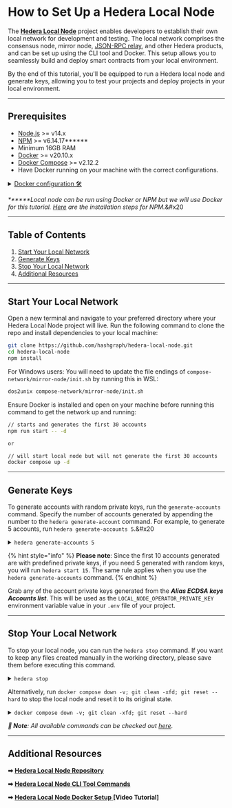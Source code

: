# How to Set Up a Hedera Local Node

The [**Hedera Local Node**](https://github.com/hashgraph/hedera-local-node) project enables developers to establish their own local network for development and testing. The local network comprises the consensus node, mirror node, [JSON-RPC relay](https://github.com/hashgraph/hedera-json-rpc-relay#readme), and other Hedera products, and can be set up using the CLI tool and Docker. This setup allows you to seamlessly build and deploy smart contracts from your local environment.

By the end of this tutorial, you'll be equipped to run a Hedera local node and generate keys, allowing you to test your projects and deploy projects in your local environment.

***

## Prerequisites

* [Node.js](https://nodejs.org/en) >= v14.x
* [NPM](https://docs.npmjs.com/downloading-and-installing-node-js-and-npm) >= v6.14.17\*\*\*\*\*\*
* Minimum 16GB RAM
* [Docker](https://www.docker.com/) >= v20.10.x
* [Docker Compose](https://docs.docker.com/compose/) >= v2.12.2
* Have Docker running on your machine with the correct configurations.

<details>

<summary><a href="https://github.com/hashgraph/hedera-local-node#requirements">Docker configuration 🛠️</a></summary>

Ensure the **`VirtioFS`** file sharing implementation is enabled in the docker settings.

<img src="https://github.com/hashgraph/hedera-docs/blob/l10n_translation-staging/zh-CN/zh/.gitbook/assets/docker-compose-settings.png" alt="" data-size="original">

Ensure the following configurations are set at minimum in Docker **Settings** -> **Resources** and are available for use:

* **CPUs:** 6
* **Memory:** 8GB
* **Swap:** 1 GB
* **Disk Image Size:** 64 GB

<img src="https://github.com/hashgraph/hedera-docs/blob/l10n_translation-staging/zh-CN/zh/.gitbook/assets/docker%20settings.png" alt="" data-size="original">

Ensure the **`Allow the default Docker sockets to be used (requires password)`** is enabled in Docker **Settings -> Advanced**.

<img src="https://github.com/hashgraph/hedera-docs/blob/l10n_translation-staging/zh-CN/zh/.gitbook/assets/docker-socket-setting.png" alt="" data-size="original">

**Note:** The image may look different if you are on a different version

</details>

_**\*\***Local node can be run using Docker or NPM but we will use Docker for this tutorial._ [_Here_](https://github.com/hashgraph/hedera-local-node#official-npm-release) _are the installation steps for NPM._\&#x20

***

## Table of Contents

1. [Start Your Local Network](how-to-set-up-a-hedera-local-node.md#start-your-local-network)
2. [Generate Keys](how-to-set-up-a-hedera-local-node.md#generate-keys)
3. [Stop Your Local Network](how-to-set-up-a-hedera-local-node.md#stop-your-local-network)
4. [Additional Resources](how-to-set-up-a-hedera-local-node.md#additional-resources)

***

## Start Your Local Network

Open a new terminal and navigate to your preferred directory where your Hedera Local Node project will live. Run the following command to clone the repo and install dependencies to your local machine:

```bash
git clone https://github.com/hashgraph/hedera-local-node.git
cd hedera-local-node
npm install
```

For Windows users: You will need to update the file endings of `compose-network/mirror-node/init.sh` by running this in WSL:

```bash
dos2unix compose-network/mirror-node/init.sh
```

Ensure Docker is installed and open on your machine before running this command to get the network up and running:

```bash
// starts and generates the first 30 accounts
npm run start -- -d

or

// will start local node but will not generate the first 30 accounts
docker compose up -d
```

***

## Generate Keys

To generate accounts with random private keys, run the `generate-accounts` command. Specify the number of accounts generated by appending the number to the `hedera generate-account` command. For example, to generate 5 accounts, run `hedera generate-accounts 5`.\&#x20

<details>

<summary><code>hedera generate-accounts 5</code></summary>

```
Generating accounts in synchronous mode...
|-----------------------------------------------------------------------------------------|
|-----------------------------| Accounts list ( ECDSA  keys) |----------------------------|
|-----------------------------------------------------------------------------------------|
|    id    |                            private key                            |  balance |
|-----------------------------------------------------------------------------------------|
| 0.0.1033 - 0xced34a00d3fff542e350a5e61cb41509812bf23ea581f83a0a862c94d8c69704 - 10000 ℏ |
| 0.0.1034 - 0xa4189ab682ba43925ce654ca09800bba86cf8b1b7f889006d5170d95f4fed365 - 10000 ℏ |
| 0.0.1035 - 0xf9106e9841677136c9cbe8c114dab80470ca62a15bfe9c777006bcb114288c22 - 10000 ℏ |
| 0.0.1036 - 0xe3517a9235971be1e1f95e791f3ffd7d753a652799fa11f1ace626036c4db275 - 10000 ℏ |
| 0.0.1037 - 0x636926cf2f6f9fd0a58043c600390eeef0bbed9d4b8a113ea68a8d67f922d04e - 10000 ℏ |
|-----------------------------------------------------------------------------------------|

|--------------------------------------------------------------------------------------------------------------------------------------|
|------------------------------------------------| Accounts list (Alias ECDSA keys) |--------------------------------------------------|
|--------------------------------------------------------------------------------------------------------------------------------------|
|    id    |               public address               |                             private key                            | balance |
|--------------------------------------------------------------------------------------------------------------------------------------|
| 0.0.1038 - 0xaBE90e20f394629e054Bc1E8F1338Fe8ea94F0b5 - 0x444913bd258f764e62db6c87abde7ca52ec22985db8c91b8c3b2b4f2c51775f0 - 10000 ℏ |
| 0.0.1039 - 0x26d941d8E1f6bF9B0F7e5156fA6ff02acEd0DF3E - 0xea25f427caf7029989669f93926b7902dde5361b176b4bc17b8ec0a967beaa0b - 10000 ℏ |
| 0.0.1040 - 0x64001c2d1f3a8d3574435B4F125944018E2E584D - 0xf2deb678a1e67e288d8a128334f41c890e7600b2a5471ecc9a3af4824e3021b7 - 10000 ℏ |
| 0.0.1041 - 0x6bE22CD9D16b64969683B74897E4EBB30c7c30E8 - 0xb9c2480cdbdddb2ecd6e032b87820c29e8791ad4f53b89f829269d856c835819 - 10000 ℏ |
| 0.0.1042 - 0x992d8aD211b28B23589c0b3Fe30de6C90662C4aB - 0x7e8bb0d85a8d80fa2eb2c9f6bd5c9b1a2c2f9f6992c7fffd201c8e81f0ec0000 - 10000 ℏ |
|--------------------------------------------------------------------------------------------------------------------------------------|

|-----------------------------------------------------------------------------------------|
|-----------------------------| Accounts list (ED25519 keys) |----------------------------|
|-----------------------------------------------------------------------------------------|
|    id    |                            private key                            |  balance |
|-----------------------------------------------------------------------------------------|
| 0.0.1043 - 0xd4917e152ca922b8bfbafffc3486512ae25ec0a75b05c44f517b11cd12fd949b - 10000 ℏ |
| 0.0.1044 - 0xbaeec69382fbb43e4d521b3d8717c9cba610a1fbcaededaaf4408c3138a683ae - 10000 ℏ |
| 0.0.1045 - 0x1f5c4b2efd3c36d29e9d2e16a825abd001f99bff2388bb8c6011cd5f956023c9 - 10000 ℏ |
| 0.0.1046 - 0x1976acdd5e71ce7e8db4cb0aa112fa1c16876155f0f20b9b7029916073f1d67f - 10000 ℏ |
| 0.0.1047 - 0x6e29f48b11ffc77e277f0500d607b35956da58f1ed30aad003fb1846bfffc483 - 10000 ℏ |
|-----------------------------------------------------------------------------------------|
```

</details>

{% hint style="info" %}
**Please note**: Since the first 10 accounts generated are with predefined private keys, if you need 5 generated with random keys, you will run `hedera start 15`. The same rule applies when you use the `hedera generate-accounts` command.
{% endhint %}

Grab any of the account private keys generated from the _**Alias ECDSA keys Accounts list**_. This will be used as the `LOCAL_NODE_OPERATOR_PRIVATE_KEY` environment variable value in your `.env` file of your project.

***

## Stop Your Local Network

To stop your local node, you can run the `hedera stop` command. If you want to keep any files created manually in the working directory, please save them before executing this command.

<details>

<summary><code>hedera stop</code></summary>

```
Stopping the network...
Stopping the docker containers...
Cleaning the volumes and temp files...
```

</details>

Alternatively, run `docker compose down -v; git clean -xfd; git reset --hard` to stop the local node and reset it to its original state.

<details>

<summary><code>docker compose down -v; git clean -xfd; git reset --hard</code></summary>

```bash
[+] Running 27/27
 ✔ Container mirror-node-web3           Removed            3.5s 
 ✔ Container json-rpc-relay-ws          Removed           10.8s 
 ✔ Container mirror-node-monitor        Removed            3.7s 
 ✔ Container relay-cache                Removed            0.9s 
 ✔ Container prometheus                 Removed            0.9s 
 ✔ Container record-sidecar-uploader    Removed            0.0s 
 ✔ Container grafana                    Removed            0.9s 
 ✔ Container hedera-explorer            Removed           10.4s 
 ✔ Container json-rpc-relay             Removed           10.7s 
 ✔ Container account-balances-uploader  Removed            0.1s 
 ✔ Container envoy-proxy                Removed            1.0s 
 ✔ Container mirror-node-grpc           Removed            2.7s 
 ✔ Container mirror-node-rest           Removed           10.4s 
 ✔ Container network-node               Removed           10.8s 
 ✔ Container mirror-node-importer       Removed           10.4s 
 ✔ Container record-streams-uploader    Removed            0.0s 
 ✔ Container haveged                    Removed            0.0s 
 ✔ Container mirror-node-db             Removed            0.3s 
 ✔ Container minio                      Removed            0.0s 
 ✔ Volume prometheus-data               Removed            0.0s 
 ✔ Volume minio-data                    Removed            0.0s 
 ✔ Volume mirror-node-postgres          Removed            0.1s 
 ✔ Volume grafana-data                  Removed            0.2s 
 ✔ Network network-node-bridge          Removed            0.1s 
 ✔ Network hedera-local-node_default    Removed            0.2s 
 ✔ Network cloud-storage                Removed            0.2s 
 ✔ Network mirror-node                  Removed            0.2s 
Removing .husky/_/
Removing network-logs/
Removing node_modules/
HEAD is now at ......
```

</details>

_**📣 Note**: All available commands can be checked out_ [_here_](https://github.com/hashgraph/hedera-local-node/tree/main?tab=readme-ov-file#using-hedera-local)_._

***

## Additional Resources

**➡** [**Hedera Local Node Repository**](https://github.com/hashgraph/hedera-local-node#readme)

**➡** [**Hedera Local Node CLI Tool Commands**](https://github.com/hashgraph/hedera-local-node#using-hedera-local)

**➡** [**Hedera Local Node Docker Setup** ](https://www.youtube.com/watch?v=KOhzu6ftmbY)**\[Video Tutorial]**
